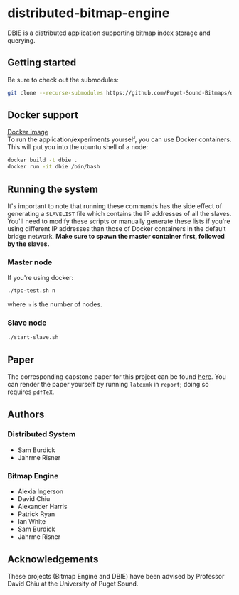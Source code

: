 # distributed-bitmap-engine
DBIE is a distributed application supporting bitmap index storage and
querying.
## Getting started
Be sure to check out the submodules:
```bash
git clone --recurse-submodules https://github.com/Puget-Sound-Bitmaps/distributed-bitmap-engine.git
```
## Docker support
[Docker image](https://hub.docker.com/r/samburdick/dbie/)<br>
To run the application/experiments yourself, you can use Docker containers.
This will put you into the ubuntu shell of a node:
```bash
docker build -t dbie .
docker run -it dbie /bin/bash
```
## Running the system
It's important to note that running these commands has the side effect of
generating a `SLAVELIST` file which contains the IP addresses of all the
slaves. You'll need to modify these scripts or manually generate these lists
if you're using different IP addresses than those of Docker containers in
the default bridge network. **Make sure to spawn the master container
first, followed by the slaves.**
### Master node
If you're using docker:
```bash
./tpc-test.sh n
```
where `n` is the number of nodes.
### Slave node
```bash
./start-slave.sh
```
## Paper
The corresponding capstone paper for this project can be found
[here](https://smburdick.github.io/dbie/submitted-paper.pdf).
You can render the paper yourself by running `latexmk` in `report`;
doing so requires `pdfTeX`.
## Authors
### Distributed System
- Sam Burdick
- Jahrme Risner
### Bitmap Engine
- Alexia Ingerson
- David Chiu
- Alexander Harris
- Patrick Ryan
- Ian White
- Sam Burdick
- Jahrme Risner
## Acknowledgements
These projects (Bitmap Engine and DBIE) have been advised by
Professor David Chiu at the University of Puget Sound.
